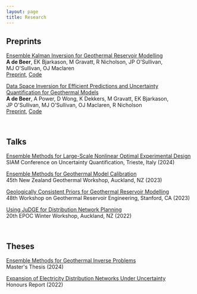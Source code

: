 ```yaml
---
layout: page
title: Research
---
```


## Preprints

[Ensemble Kalman Inversion for Geothermal Reservoir Modelling](https://arxiv.org/abs/2410.09017) \
**A&nbsp;de&nbsp;Beer**, EK&nbsp;Bjarkason, M&nbsp;Gravatt, R&nbsp;Nicholson, JP&nbsp;O'Sullivan, MJ&nbsp;O'Sullivan, OJ&nbsp;Maclaren \
[Preprint](https://arxiv.org/abs/2410.09017), [Code](https://github.com/alexgdebeer/GeothermalEnsembleMethods)

[Data Space Inversion for Efficient Predictions and Uncertainty Quantification for Geothermal Models](https://arxiv.org/abs/2407.15401) \
**A&nbsp;de&nbsp;Beer**, A&nbsp;Power, D&nbsp;Wong, K&nbsp;Dekkers, M&nbsp;Gravatt, EK&nbsp;Bjarkason, JP&nbsp;O'Sullivan, MJ&nbsp;O'Sullivan, OJ&nbsp;Maclaren, R&nbsp;Nicholson \
[Preprint](https://arxiv.org/abs/2407.15401), [Code](https://github.com/alexgdebeer/GeothermalDSI)


<br>

## Talks

[Ensemble Methods for Large-Scale Nonlinear Optimal Experimental Design](https://alexgdebeer.github.io/assets/talks/uq24.pdf) \
SIAM Conference on Uncertainty Quantification, Trieste, Italy (2024) 

[Ensemble Methods for Geothermal Model Calibration](https://alexgdebeer.github.io/assets/talks/nzgw23.pdf) \
45th New Zealand Geothermal Workshop, Auckland, NZ (2023)

[Geologically Consistent Priors for Geothermal Reservoir Modelling](https://alexgdebeer.github.io/assets/talks/sgw23.pdf) \
48th Workshop on Geothermal Reservoir Engineering, Stanford, CA (2023)

[Using JuDGE for Distribution Network Planning](https://alexgdebeer.github.io/assets/talks/epoc22.pdf) \
20th EPOC Winter Workshop, Auckland, NZ (2022)

<br>

## Theses

[Ensemble Methods for Geothermal Inverse Problems](https://hdl.handle.net/2292/68150) \
Master's Thesis (2024)

[Expansion of Electricity Distribution Networks Under Uncertainty](https://alexgdebeer.github.io/assets/theses/hons22.pdf) \
Honours Report (2022)